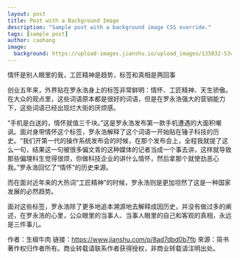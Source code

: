 ```yaml
---
layout: post
title: Post with a Background Image
description: "Sample post with a background image CSS override."
tags: [sample post]
author: caohang
image:
  background: https://upload-images.jianshu.io/upload_images/135032-53c1fc1a18da3bf0.jpg?imageMogr2/auto-orient/strip%7CimageView2/2/w/700
---
```


情怀是别人眼里的我，工匠精神是趋势，标签和真相是两回事

创业五年来，外界贴在罗永浩身上的标签非常鲜明：情怀、工匠精神、天生骄傲。在大众的观点里，这些词语原本都是很好的词语，但是在罗永浩强大的营销能力下，这些词语已经出现烂大街的厌烦感。

“手机是白送的，情怀就值三千块。”这是罗永浩发布第一款手机遭遇的大面积嘲讽。面对身带情怀这个标签，罗永浩解释了这个词语一开始贴在锤子科技的历史。“我们开第一代的操作系统发布会的时候，在那个发布会上，全程我就提了这么一句，结果这一句被很多偏文青的这种媒体的记者当成一个事去讲，这样就导致那些偏理科生觉得很烦，你做科技企业的讲什么情怀，然后拿那个就使劲恶心我。”罗永浩回忆了“情怀”的历史来源。

而在面对近年来的大热词“工匠精神”的时候，罗永浩则是更加坦然了这是一种国家发展的必然趋势。

面对这些标签，罗永浩除了更多地追本溯源地去解释成因历史，并没有做过多的阐述，在罗永浩的心里，公众眼里的当事人、当事人眼里的自己和客观的真相，永远是三件事儿。

作者：生椒牛肉
链接：https://www.jianshu.com/p/8ad7dbd0b7fb
來源：简书
著作权归作者所有。商业转载请联系作者获得授权，非商业转载请注明出处。
